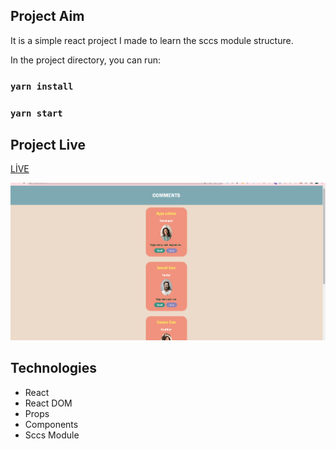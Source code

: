 
## Project Aim
It is a simple react project I made to learn the sccs module structure.

In the project directory, you can run:

### `yarn install`

### `yarn start`

##  Project Live
[LİVE](https://user-opnn-rct.vercel.app/)

![comment-gif](./public/comments.gif)

## Technologies

* React
* React DOM
* Props
* Components
* Sccs Module


